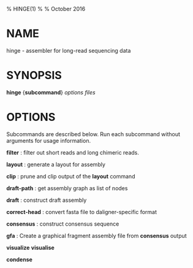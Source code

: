 % HINGE(1)
%
% October 2016

# NAME

hinge - assembler for long-read sequencing data

# SYNOPSIS

**hinge** {**subcommand**} *options* *files*

# OPTIONS

Subcommands are described below.
Run each subcommand without arguments for usage information.

**filter**
:    filter out short reads and long chimeric reads.

**layout**
:    generate a layout for assembly

**clip**
:    prune and clip output of the **layout** command

**draft-path**
:    get assembly graph as list of nodes

**draft**
:    construct draft assembly

**correct-head**
:    convert fasta file to daligner-specific format

**consensus**
:    construct consensus sequence

**gfa**
:    Create a graphical fragment assembly file from **consensus** output

**visualize** **visualise**

**condense**
